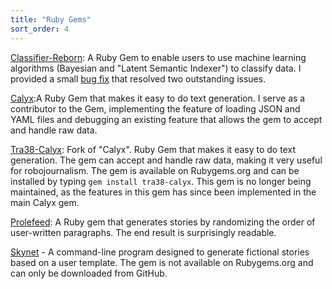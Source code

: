 ```yaml
---
title: "Ruby Gems"
sort_order: 4
---
```

<p><a href="https://github.com/jekyll/classifier-reborn">Classifier-Reborn</a>: A Ruby Gem to enable users to use machine learning algorithms (Bayesian and "Latent Semantic Indexer") to classify data. I provided a small <a href="https://github.com/jekyll/classifier-reborn/pull/77">bug fix</a> that resolved two outstanding issues.</p>
<p><a href="https://github.com/maetl/Calyx">Calyx</a>:A Ruby Gem that makes it easy to do text generation. I serve as a contributor to the Gem, implementing the feature of loading JSON and YAML files and debugging an existing feature that allows the gem to accept and handle raw data.
<p><a href="https://github.com/tra38/calyx">Tra38-Calyx</a>: Fork of "Calyx". Ruby Gem that makes it easy to do text generation. The gem can accept and handle raw data, making it very useful for robojournalism. The gem is available on Rubygems.org and can be installed by typing <code>gem install tra38-calyx</code>. This gem is no longer being maintained, as the features in this gem has since been implemented in the main Calyx gem.</p>
<p><a href="https://github.com/tra38/Prolefeed">Prolefeed</a>: A Ruby gem that generates stories by randomizing the order of user-written paragraphs. The end result is surprisingly readable.</p>
<p><a href="https://github.com/tra38/Skynet">Skynet</a> - A command-line program designed to generate fictional stories based on a user template. The gem is not available on Rubygems.org and can only be downloaded from GitHub.</p>
